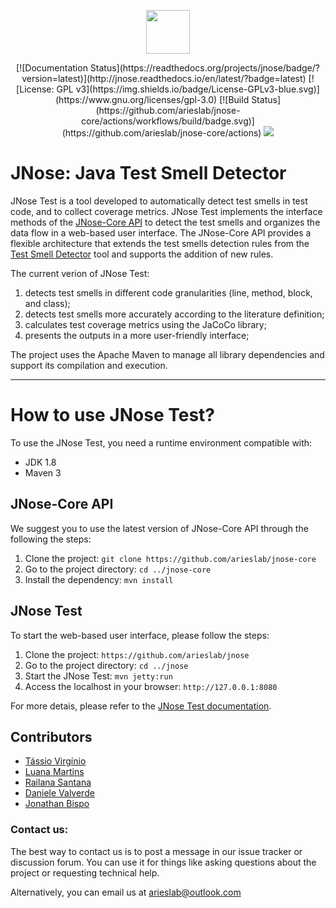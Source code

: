 <p align="center"><img src="https://github.com/tassiovirginio/jnose/blob/master/src/main/webapp/logo.png?raw=true" width="70"></p>

<p align="center">
  [![Documentation Status](https://readthedocs.org/projects/jnose/badge/?version=latest)](http://jnose.readthedocs.io/en/latest/?badge=latest)
  [![License: GPL v3](https://img.shields.io/badge/License-GPLv3-blue.svg)](https://www.gnu.org/licenses/gpl-3.0)
  [![Build Status](https://github.com/arieslab/jnose-core/actions/workflows/build/badge.svg)](https://github.com/arieslab/jnose-core/actions)
  <a><img src="https://img.shields.io/badge/Powered-ARIES%20Lab-blueviolet.svg"/></a>
</p>



# JNose: Java Test Smell Detector

JNose Test is a tool developed to automatically detect test smells in test code, and to collect coverage metrics. JNose Test implements the interface methods of the [JNose-Core API](https://github.com/arieslab/jnose-core) to detect the test smells and organizes the data flow in a web-based user interface. The JNose-Core API provides a flexible architecture that extends the test smells detection rules from the [Test Smell Detector](https://testsmells.org/index.html) tool and supports the addition of new rules.

The current verion of JNose Test:
1. detects test smells in different code granularities (line, method, block, and class);
2. detects test smells more accurately according to the literature definition;
3. calculates test coverage metrics using the JaCoCo library;
4. presents the outputs in a more user-friendly interface;

The project uses the Apache Maven to manage all library dependencies and support its compilation and execution.

___

# How to use JNose Test?

To use the JNose Test, you need a runtime environment compatible with:

 - JDK 1.8
 - Maven 3

## JNose-Core API

We suggest you to use the latest version of JNose-Core API through the following the steps:

1. Clone the project: ``git clone https://github.com/arieslab/jnose-core``
2. Go to the project directory: ``cd ../jnose-core``
3. Install the dependency: ``mvn install``

## JNose Test

To start the web-based user interface, please follow the steps:

1. Clone the project: ``https://github.com/arieslab/jnose``
2. Go to the project directory: ``cd ../jnose``
3. Start the JNose Test: ``mvn jetty:run``
4. Access the localhost in your browser: ``http://127.0.0.1:8080``

For more detais, please refer to the [JNose Test documentation](https://jnose.readthedocs.io/en/latest/index.html).

## Contributors
 - <a target="_blank" href="https://github.com/tassiovirginio">Tássio Virgínio</a>
 - <a target="_blank" href="https://github.com/luana-martins">Luana Martins</a>
 - <a target="_blank" href="https://github.com/Railana">Railana Santana</a>
 - <a target="_blank" href="https://github.com/danielevalverde">Daniele Valverde</a>
 - <a target="_blank" href="https://github.com/jonathanbisp">Jonathan Bispo</a>
 

### Contact us:
The best way to contact us is to post a message in our issue tracker or discussion forum. You can use it for things like asking questions about the project or requesting technical help.

Alternatively, you can email us at arieslab@outlook.com

